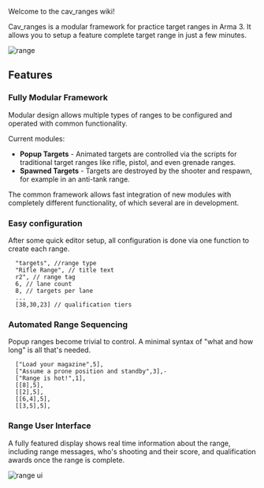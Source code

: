 Welcome to the cav_ranges wiki!

Cav_ranges is a modular framework for practice target ranges in Arma 3. It allows you to setup a feature complete target range in just a few minutes.

![range](https://i.imgur.com/P0WqD4Y.png)

## Features

### Fully Modular Framework
Modular design allows multiple types of ranges to be configured and operated with common functionality.  

Current modules:
* **Popup Targets** - Animated targets are controlled via the scripts for traditional target ranges like rifle, pistol, and even grenade ranges.
* **Spawned Targets** - Targets are destroyed by the shooter and respawn, for example in an anti-tank range.

The common framework allows fast integration of new modules with completely different functionality, of which several are in development.

### Easy configuration
After some quick editor setup, all configuration is done via one function to create each range.

```
  "targets", //range type
  "Rifle Range", // title text
  r2", // range tag
  6, // lane count
  8, // targets per lane
  ...
  [38,30,23] // qualification tiers
```

### Automated Range Sequencing
Popup ranges become trivial to control. A minimal syntax of "what and how long" is all that's needed.

```
  ["Load your magazine",5],
  ["Assume a prone position and standby",3],-
  ["Range is hot!",1],
  [[8],5],
  [[2],5],
  [[6,4],5],
  [[3,5],5],
```

### Range User Interface
A fully featured display shows real time information about the range, including range messages, who's shooting and their score, and qualification awards once the range is complete.  

![range ui](https://i.imgur.com/R9RI2if.png)
